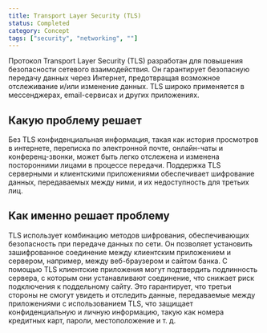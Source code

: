 ```yaml
---
title: Transport Layer Security (TLS)
status: Completed
category: Concept
tags: ["security", "networking", ""]
---
```


Протокол Transport Layer Security (TLS) разработан для повышения безопасности сетевого взаимодействия.
Он гарантирует безопасную передачу данных через Интернет, 
предотвращая возможное отслеживание и/или изменение данных.
TLS широко применяется в мессенджерах, email-сервисах и других приложениях.

## Какую проблему решает

Без TLS конфиденциальная информация, такая как история просмотров в интернете, переписка по электронной почте, онлайн-чаты и конференц-звонки, 
может быть легко отслежена и изменена посторонними лицами в процессе передачи.
Поддержка TLS серверными и клиентскими приложениями обеспечивает 
шифрование данных, передаваемых между ними, и их недоступность для третьих лиц.

## Как именно решает проблему

TLS использует комбинацию методов шифрования, обеспечивающих безопасность при передаче данных по сети.
Он позволяет установить зашифрованное соединение между клиентским приложением и сервером, например, между веб-браузером и сайтом банка.
С помощью TLS клиентские приложения могут подтвердить подлинность сервера, с которым они устанавливают соединение, что снижает риск подключения к поддельному сайту.
Это гарантирует, что третьи стороны не смогут увидеть и отследить данные, передаваемые между приложениями с использованием TLS, 
что защищает конфиденциальную и личную информацию, такую как номера кредитных карт, пароли, местоположение и т. д.
